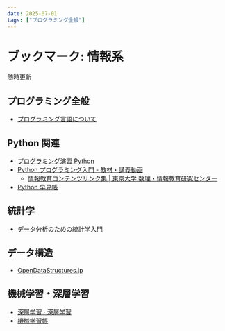 ```yaml
---
date: 2025-07-01
tags: ["プログラミング全般"]
---
```


# ブックマーク: 情報系

随時更新

## プログラミング全般

- [プログラミング言語について](https://postd.cc/the-language-of-programming/?utm_content=bufferc9a3b&utm_medium=social&utm_source=twitter.com&utm_campaign=buffer)

## Python 関連

- [プログラミング演習 Python](http://hdl.handle.net/2433/265459)
- [Python プログラミング入門 - 教材・講義動画](https://sites.google.com/view/ut-python/resource/%E6%95%99%E6%9D%90%E8%AC%9B%E7%BE%A9%E5%8B%95%E7%94%BB?authuser=0)
  - [情報教育コンテンツリンク集 | 東京大学 数理・情報教育研究センター](http://www.mi.u-tokyo.ac.jp/infoportal1.html)
- [Python 早見帳](https://chokkan.github.io/python/)

## 統計学

- [データ分析のための統計学入門](<http://www.kunitomo-lab.sakura.ne.jp/2021-3-3Open(S).pdf>)

## データ構造

- [OpenDataStructures.jp](https://sites.google.com/view/open-data-structures-ja/home)

## 機械学習・深層学習

- [深層学習 · 深層学習](https://atcold.github.io/pytorch-Deep-Learning/ja/?s=09)
- [機械学習帳](https://chokkan.github.io/mlnote/?s=09#)
